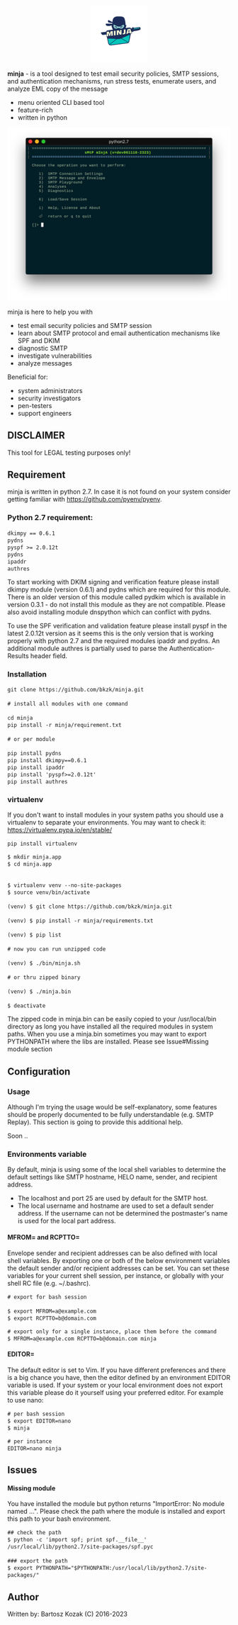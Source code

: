
<p align="center">
  <img src="https://raw.githubusercontent.com/bkzk/screens/master/minja/logo128.png">
</p>

**minja** - is a tool designed to test email security policies, SMTP sessions, and authentication mechanisms, run stress tests, enumerate users, and analyze EML copy of the message

- menu oriented CLI based tool
- feature-rich
- written in python

<p align="center">
    <img src="https://raw.githubusercontent.com/bkzk/screens/master/minja/minja_main.png">
</p>

minja is here to help you with


- test email security policies and SMTP session
- learn about SMTP protocol and email authentication mechanisms like SPF and DKIM
- diagnostic SMTP
- investigate vulnerabilities
- analyze messages

Beneficial for:

- system administrators
- security investigators
- pen-testers
- support engineers

## DISCLAIMER

This tool for LEGAL testing purposes only!


## Requirement

minja is written in python 2.7.  In case it is not found on your system consider getting familiar with  https://github.com/pyenv/pyenv.


### Python 2.7 requirement:

```
dkimpy == 0.6.1
pydns
pyspf >= 2.0.12t
pydns
ipaddr
authres
```

To start working with DKIM signing and verification feature please install dkimpy module (version 0.6.1) and pydns which are required for this module. There is an older version of this module called pydkim which is available in version 0.3.1 - do not install this module as they are not compatible. Please also avoid installing module dnspython which can conflict with pydns.

To use the SPF verification and validation feature please install pyspf in the latest 2.0.12t version as it seems this is the only version that is working properly with python 2.7 and the required modules ipaddr and pydns. An additional module authres is partially used to parse the Authentication-Results header field.


### Installation


```
git clone https://github.com/bkzk/minja.git

# install all modules with one command

cd minja
pip install -r minja/requirement.txt

# or per module

pip install pydns
pip install dkimpy==0.6.1
pip install ipaddr
pip install 'pyspf>=2.0.12t'
pip install authres

```

### virtualenv

If you don't want to install modules in your system paths you should use a virtualenv to separate your environments. You may want to check it: https://virtualenv.pypa.io/en/stable/


```
pip install virtualenv
```

```
$ mkdir minja.app
$ cd minja.app


$ virtualenv venv --no-site-packages
$ source venv/bin/activate

(venv) $ git clone https://github.com/bkzk/minja.git

(venv) $ pip install -r minja/requirements.txt

(venv) $ pip list

# now you can run unzipped code

(venv) $ ./bin/minja.sh

# or thru zipped binary

(venv) $ ./minja.bin

$ deactivate
```

The zipped code in minja.bin can be easily copied to your /usr/local/bin directory as long you have installed all the required modules in system paths. When you use a minja.bin sometimes you may want to export PYTHONPATH where the libs are installed. Please see Issue#Missing module section




## Configuration

### Usage

Although I'm trying the usage would be self-explanatory, some features should be properly documented to be fully understandable (e.g. SMTP Replay). This section is going to provide this additional help.

Soon ..

### Environments variable

By default, minja is using some of the local shell variables to determine the default settings like SMTP hostname, HELO name, sender, and recipient address.
- The localhost and port 25 are used by default for the SMTP host.
- The local username and hostname are used to set a default sender address. If the username can not be determined the postmaster's name is used for the local part address.

#### MFROM= and RCPTTO=

Envelope sender and recipient addresses can be also defined with local shell variables. By exporting one or both of the below environment variables the default sender and/or recipient addresses can be set. You can set these variables for your current shell session, per instance, or globally with your shell RC file (e.g. ~/.bashrc).

```
# export for bash session

$ export MFROM=a@example.com
$ export RCPTTO=b@domain.com

```
```
# export only for a single instance, place them before the command
$ MFROM=a@example.com RCPTTO=b@domain.com minja
```

#### EDITOR=

The default editor is set to Vim. If you have different preferences and there is a big chance you have, then the editor defined by an environment EDITOR variable is used. If your system or your local environment does not export this variable please do it yourself using your preferred editor. For example to use nano:

```
# per bash session
$ export EDITOR=nano
$ minja
```

```
# per instance
EDITOR=nano minja
```



## Issues

#### Missing module

You have installed the module but python returns "ImportError: No module named ...".
Please check the path where the module is installed and export this path to your bash environment.

```
## check the path
$ python -c 'import spf; print spf.__file__'
/usr/local/lib/python2.7/site-packages/spf.pyc

### export the path
$ export PYTHONPATH="$PYTHONPATH:/usr/local/lib/python2.7/site-packages/"
```


## Author

Written by: Bartosz Kozak (C) 2016-2023
